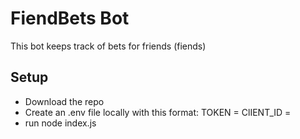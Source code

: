 # FiendBets Bot

This bot keeps track of bets for friends (fiends)

## Setup

- Download the repo
- Create an .env file locally with this format:
  TOKEN = <the token>
  ClIENT_ID = <the client id>
- run node index.js
